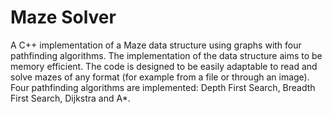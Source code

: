 # Maze Solver

A C++ implementation of a Maze data structure using graphs with four pathfinding algorithms. 
The implementation of the data structure aims to be memory efficient. The code is designed to be
easily adaptable to read and solve mazes of any format (for example from a file or through an image).
Four pathfinding algorithms are implemented: Depth First Search, Breadth First Search, Dijkstra and A*.
